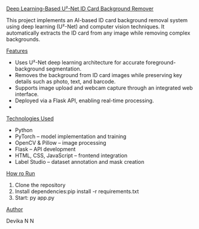 [Deep Learning-Based U²-Net ID Card Background Remover](url)

This project implements an AI-based ID card background removal system using deep learning (U²-Net) and computer vision techniques. It automatically extracts the ID card from any image while removing complex backgrounds.

[Features](url)

- Uses U²-Net deep learning architecture for accurate foreground-background segmentation.
- Removes the background from ID card images while preserving key details such as photo, text, and barcode.
- Supports image upload and webcam capture through an integrated web interface.
- Deployed via a Flask API, enabling real-time processing.
- 
[Technologies Used](url)

- Python
- PyTorch – model implementation and training
- OpenCV & Pillow – image processing
- Flask – API development
- HTML, CSS, JavaScript – frontend integration
- Label Studio – dataset annotation and mask creation
  
[How ro Run](url)

1. Clone the repository
2. Install dependencies:pip install -r requirements.txt
3. Start: py app.py

[Author](url)

Devika N N

